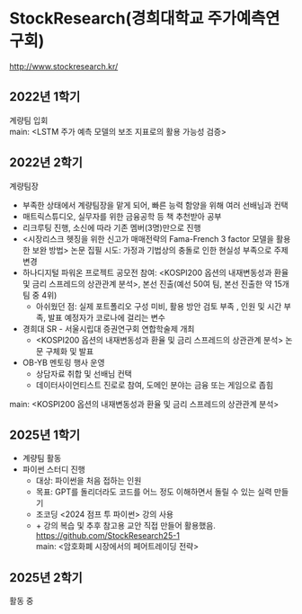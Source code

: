 # StockResearch(경희대학교 주가예측연구회)
<http://www.stockresearch.kr/>  

## 2022년 1학기
계량팀 입회  
main: <LSTM 주가 예측 모델의 보조 지표로의 활용 가능성 검증>  

## 2022년 2학기
계량팀장  
- 부족한 상태에서 계량팀장을 맡게 되어, 빠른 능력 함양을 위해 여러 선배님과 컨택
- 매트릭스튜디오, 실무자를 위한 금융공학 등 책 추천받아 공부
- 리크루팅 진행, 소신에 따라 기존 멤버(3명)만으로 진행
- <시장리스크 헷징을 위한 신고가 매매전략의 Fama-French 3 factor 모델을 활용한 보완 방법> 논문 집필 시도: 가정과 기법상의 충돌로 인한 현실성 부족으로 주제 변경
- 하나디지털 파워온 프로젝트 공모전 참여: <KOSPI200 옵션의 내재변동성과 환율 및 금리 스프레드의 상관관계 분석>, 본선 진출(예선 50여 팀, 본선 진출한 약 15개 팀 중 4위)
    - 아쉬웠던 점: 실제 포트폴리오 구성 미비, 활용 방안 검토 부족 , 인원 및 시간 부족, 발표 예정자가 코로나에 걸리는 변수
- 경희대 SR - 서울시립대 증권연구회 연합학술제 개최
    - <KOSPI200 옵션의 내재변동성과 환율 및 금리 스프레드의 상관관계 분석> 논문 구체화 및 발표
- OB-YB 멘토링 행사 운영
    - 상담자료 취합 및 선배님 컨택
    - 데이터사이언티스트 진로로 참여, 도메인 분야는 금융 또는 게임으로 좁힘  

main: <KOSPI200 옵션의 내재변동성과 환율 및 금리 스프레드의 상관관계 분석>  

## 2025년 1학기
* 계량팀 활동
* 파이썬 스터디 진행
  - 대상: 파이썬을 처음 접하는 인원
  - 목표: GPT를 돌리더라도 코드를 어느 정도 이해하면서 돌릴 수 있는 실력 만들기
  - 조코딩 <2024 점프 투 파이썬> 강의 사용
  - \+ 강의 복습 및 추후 참고용 교안 직접 만들어 활용했음.  
<https://github.com/StockResearch25-1>  
main: <암호화폐 시장에서의 페어트레이딩 전략>  

## 2025년 2학기
활동 중  
